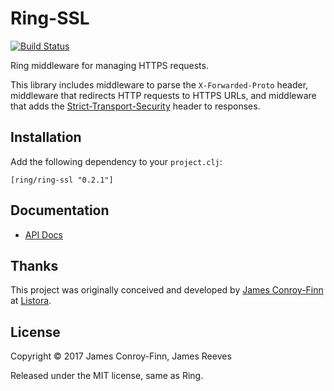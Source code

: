 # Ring-SSL

[![Build Status](https://secure.travis-ci.org/ring-clojure/ring-ssl.png)](http://travis-ci.org/ring-clojure/ring-ssl)

Ring middleware for managing HTTPS requests.

This library includes middleware to parse the `X-Forwarded-Proto`
header, middleware that redirects HTTP requests to HTTPS URLs, and
middleware that adds the [Strict-Transport-Security][1] header to
responses.

[1]: https://en.wikipedia.org/wiki/HTTP_Strict_Transport_Security

## Installation

Add the following dependency to your `project.clj`:

    [ring/ring-ssl "0.2.1"]

## Documentation

* [API Docs](http://ring-clojure.github.io/ring-ssl/ring.middleware.ssl.html)

## Thanks

This project was originally conceived and developed by [James
Conroy-Finn][2] at [Listora][3].

[2]: http://jamesconroyfinn.com/
[3]: http://www.listora.com/

## License

Copyright © 2017 James Conroy-Finn, James Reeves

Released under the MIT license, same as Ring.
